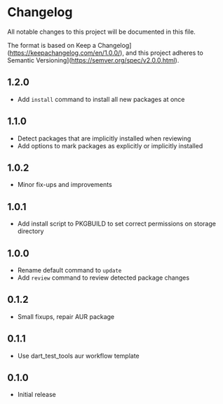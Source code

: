 # Changelog
All notable changes to this project will be documented in this file.

The format is based on Keep a Changelog](https://keepachangelog.com/en/1.0.0/),
and this project adheres to Semantic Versioning](https://semver.org/spec/v2.0.0.html).

## 1.2.0
- Add `install` command to install all new packages at once

## 1.1.0
- Detect packages that are implicitly installed when reviewing
- Add options to mark packages as explicitly or implicitly installed

## 1.0.2
- Minor fix-ups and improvements

## 1.0.1
- Add install script to PKGBUILD to set correct permissions on storage directory

## 1.0.0
- Rename default command to `update`
- Add `review` command to review detected package changes

## 0.1.2
- Small fixups, repair AUR package

## 0.1.1
- Use dart_test_tools aur workflow template

## 0.1.0
- Initial release
